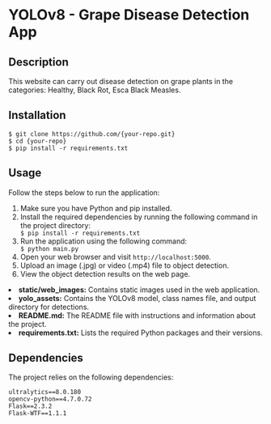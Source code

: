 <!DOCTYPE html>
<html lang="en">
<head>
  <meta charset="UTF-8">
</head>
<body>
  <h1>YOLOv8 - Grape Disease Detection App</h1>
  
  <div class="section">
    <h2 class="section-title">Description</h2>
    <p>
      This website can carry out disease detection on grape plants in the categories: Healthy, Black Rot, Esca Black Measles.
    </p>
  </div>
  
  <div class="section">
    <h2 class="section-title">Installation</h2>
    <div class="code-block">
      <code>$ git clone https://github.com/{your-repo.git}</code><br>
      <code>$ cd {your-repo}</code><br>
      <code>$ pip install -r requirements.txt</code>
    </div>
  </div>
  
  <div class="section">
    <h2 class="section-title">Usage</h2>
    <p>Follow the steps below to run the application:</p>
    <ol>
      <li>Make sure you have Python and pip installed.</li>
      <li>Install the required dependencies by running the following command in the project directory:</li>
      <div class="code-block">
        <code>$ pip install -r requirements.txt</code>
      </div>
      <li>Run the application using the following command:</li>
      <div class="code-block">
        <code>$ python main.py</code>
      </div>
      <li>Open your web browser and visit <code>http://localhost:5000</code>.</li>
      <li>Upload an image (.jpg) or video (.mp4) file to object detection.</li>
      <li>View the object detection results on the web page.</li>
    </ol>
  </div>

<li><strong>static/web_images:</strong> Contains static images used in the web application.</li>
<li><strong>yolo_assets:</strong> Contains the YOLOv8 model, class names file, and output directory for detections.</li>
<li><strong>README.md:</strong> The README file with instructions and information about the project.</li>
<li><strong>requirements.txt:</strong> Lists the required Python packages and their versions.</li>
</ul>
</div>

<div class="section">
<h2 class="section-title">Dependencies</h2>
<p>The project relies on the following dependencies:</p>
<div class="code-block">
<code>ultralytics==8.0.180</code><br>
<code>opencv-python==4.7.0.72</code><br>
<code>Flask==2.3.2</code><br>
<code>Flask-WTF==1.1.1</code><br>
</div>

</div>
</div>

</body>

</html>
